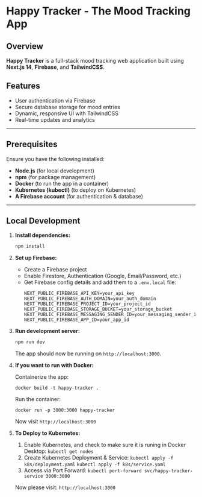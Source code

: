 # Happy Tracker - The Mood Tracking App

## Overview

**Happy Tracker** is a full-stack mood tracking web application built using **Next.js 14**, **Firebase**, and **TailwindCSS**.

## Features

- User authentication via Firebase
- Secure database storage for mood entries
- Dynamic, responsive UI with TailwindCSS
- Real-time updates and analytics

---

## **Prerequisites**

Ensure you have the following installed:

- **Node.js** (for local development)
- **npm** (for package management)
- **Docker** (to run the app in a container)
- **Kubernetes (kubectl)** (to deploy on Kubernetes)
- **A Firebase account** (for authentication & database)

---

## **Local Development**

1. **Install dependencies:**

   ```sh
   npm install

   ```

2. **Set up Firebase:**

   - Create a Firebase project
   - Enable Firestore, Authentication (Google, Email/Password, etc.)
   - Get Firebase config details and add them to a `.env.local` file:
     ```env
     NEXT_PUBLIC_FIREBASE_API_KEY=your_api_key
     NEXT_PUBLIC_FIREBASE_AUTH_DOMAIN=your_auth_domain
     NEXT_PUBLIC_FIREBASE_PROJECT_ID=your_project_id
     NEXT_PUBLIC_FIREBASE_STORAGE_BUCKET=your_storage_bucket
     NEXT_PUBLIC_FIREBASE_MESSAGING_SENDER_ID=your_messaging_sender_id
     NEXT_PUBLIC_FIREBASE_APP_ID=your_app_id
     ```

3. **Run development server:**

   ```sh
   npm run dev
   ```

   The app should now be running on `http://localhost:3000`.

4. **If you want to run with Docker:**

   Containerize the app:

   ```
   docker build -t happy-tracker .
   ```

   Run the container:

   ```
   docker run -p 3000:3000 happy-tracker
   ```

   Now visit `http://localhost:3000`

5. **To Deploy to Kubernetes:**

   1. Enable Kubernetes, and check to make sure it is runing in Docker Desktop:
      `kubectl get nodes`
   2. Create Kubernetes Deployment & Service:
      `kubectl apply -f k8s/deployment.yaml`
      `kubectl apply -f k8s/service.yaml`
   3. Access via Port Forward:
      `kubectl port-forward svc/happy-tracker-service 3000:3000`

   Now please visit: `http://localhost:3000`
